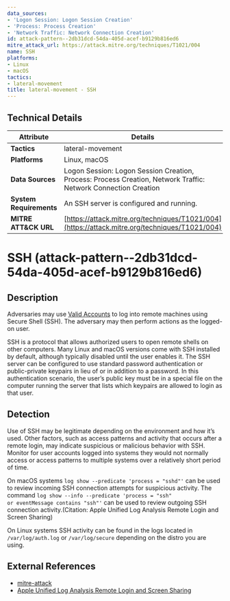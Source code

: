 ```yaml
---
data_sources:
- 'Logon Session: Logon Session Creation'
- 'Process: Process Creation'
- 'Network Traffic: Network Connection Creation'
id: attack-pattern--2db31dcd-54da-405d-acef-b9129b816ed6
mitre_attack_url: https://attack.mitre.org/techniques/T1021/004
name: SSH
platforms:
- Linux
- macOS
tactics:
- lateral-movement
title: lateral-movement - SSH
---
```


## Technical Details

| Attribute | Details |
|-----------|----------|
| **Tactics** | lateral-movement |
| **Platforms** | Linux, macOS |
| **Data Sources** | Logon Session: Logon Session Creation, Process: Process Creation, Network Traffic: Network Connection Creation |
| **System Requirements** | An SSH server is configured and running. |
| **MITRE ATT&CK URL** | [https://attack.mitre.org/techniques/T1021/004](https://attack.mitre.org/techniques/T1021/004) |

# SSH (attack-pattern--2db31dcd-54da-405d-acef-b9129b816ed6)

## Description
Adversaries may use [Valid Accounts](https://attack.mitre.org/techniques/T1078) to log into remote machines using Secure Shell (SSH). The adversary may then perform actions as the logged-on user.

SSH is a protocol that allows authorized users to open remote shells on other computers. Many Linux and macOS versions come with SSH installed by default, although typically disabled until the user enables it. The SSH server can be configured to use standard password authentication or public-private keypairs in lieu of or in addition to a password. In this authentication scenario, the user’s public key must be in a special file on the computer running the server that lists which keypairs are allowed to login as that user.

## Detection
Use of SSH may be legitimate depending on the environment and how it’s used. Other factors, such as access patterns and activity that occurs after a remote login, may indicate suspicious or malicious behavior with SSH. Monitor for user accounts logged into systems they would not normally access or access patterns to multiple systems over a relatively short period of time.

On macOS systems <code>log show --predicate 'process = "sshd"'</code> can be used to review incoming SSH connection attempts for suspicious activity. The command <code>log show --info --predicate 'process = "ssh" or eventMessage contains "ssh"'</code> can be used to review outgoing SSH connection activity.(Citation: Apple Unified Log Analysis Remote Login and Screen Sharing)

On Linux systems SSH activity can be found in the logs located in <code>/var/log/auth.log</code> or <code>/var/log/secure</code> depending on the distro you are using.

## External References
- [mitre-attack](https://attack.mitre.org/techniques/T1021/004)
- [Apple Unified Log Analysis Remote Login and Screen Sharing](https://sarah-edwards-xzkc.squarespace.com/blog/2020/4/30/analysis-of-apple-unified-logs-quarantine-edition-entry-6-working-from-home-remote-logins)
